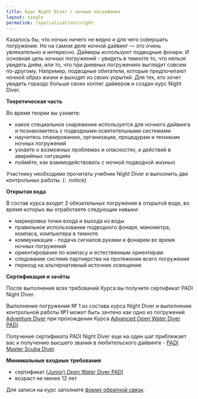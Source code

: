 ```yaml
---
title: Курс Night Diver / ночные погружения
layout: single
permalink: /specializations/night
---
```


Казалось бы, что ночью ничего не видно и для чего совершать погружения. Но на самом деле ночной дайвинг — это очень увлекательно и интересно. Дайверы используют подводные фонари. И основная цель ночных погружений - увидеть в темноте то, что нельзя увидеть днём, или то, что при дневных погружениях выглядит совсем по-другому. Например, подводные обитатели, которые предпочитают ночной образ жизни и выходят из своих укрытий. Для тех, кто хочет увидеть гораздо больше своих коллег дайверов и создан курс Night Diver.

**Теоретическая часть**

Во время теории вы узнаете:
* какое специальное снаряжение используется для ночного дайвинга и познакомитесь с подводными осветительными системами
* научитесь планированию, организации, процедурам и техникам ночных погружений
* узнаете о возможных проблемах и опасностях, и действий в аварийных ситуациях
* поймёте, как взаимодействовать с ночной подводной жизнью

Участнику необходимо прочитать учебник Night Diver и выполнить две контрольных работы.
{: .notice}

**Открытая вода**

В состав курса входят 3 обязательных погружения в открытой воде, во время которых вы отработаете следующие навыки:
* маркировка точки входа и выхода из воды
* правильное использование подводного фонаря, манометра, компаса, компьютера в темноте
* коммуникация - подача сигналов руками и фонарем во время ночных погружений
* ориентирование по компасу и естественным ориентирам
* следование системе партнерства на протяжении всего погружения
* переход на альтернативный источник освещения

**Сертификация и зачёты**

После выполнения всех требований Курса вы получите сертификат PADI Night Diver.

Выполнение погружения № 1 из состава курса Night Diver и выполнение контрольной работы №1 может быть зачтено как одно из погружений [Adventure Diver](/aowd) при прохождении Курса [Advanced Open Water Diver PADI](/aowd).

Получение сертификата PADI Night Diver еще на один шаг приближает вас к получению высшего звания в любительского дайвинге - [PADI Master Scuba Diver](/master-scuba).

**Минимальные входные требования**

* сертификат [(Junior) Open Water Diver PADI](/owd)
* возраст не менее 12 лет

Для записи на курс заполните [форму обратной связи](/feedback).